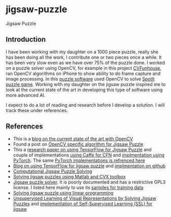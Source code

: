 # jigsaw-puzzle
Jigsaw Puzzle 

## Introduction
I have been working with my daughter on a 1000 piece puzzle, really she has been doing all the work, I contribute one or two pieces once a while. It has been very slow even as we have over 75% of the puzzle done. I worked on a puzzle solver using OpenCV, for example in this project [CVFunhouse](https://github.com/seizadi/CVFunhouse), ran OpenCV algorithms on iPhone to show ability to do frame capture and image processing. In this [puzzle software](https://github.com/seizadi/spotit) used OpenCV to solve 
[SpotIt puzzle game](https://www.walmart.com/ip/Spot-It/586143475). Working with my daughter on the jigsaw puzzle inspired me to look at the current state of the art in developing this type of software using more advanced AI.

I expect to do a lot of reading and research before I develop a solution. I will track these under references.

## References
   * This is a [blog on the current state of the art with OpenCV](https://learnopencv.com/)
   * Found a post on [OpenCV specific algorithm for Jigsaw Puzzle](https://towardsdatascience.com/solving-jigsaw-puzzles-with-python-and-opencv-d775ba730660)
   * This a [research paper on using TensorFlow for Jigsaw Puzzle](https://arxiv.org/abs/1603.09246) and couple of implementations [using Caffe for CFN](https://github.com/MehdiNoroozi/JigsawPuzzleSolver) and [implmentation using PyTorch](https://github.com/bbrattoli/JigsawPuzzlePytorch). The same [PyTorch implementations is refrenced here](https://github.com/YeonwooSung/SelfSupervisedLearning_PyTorch/tree/master/JigsawPuzzle)
   * [Blog on using TensorFlow for jigsaw puzzle](https://shiva-verma.medium.com/solving-jigsaw-using-neural-nets-cc543a5f025c) and [implmentation on github](https://github.com/shivaverma/Jigsaw-Solvera)
   * [Computational Jigsaw Puzzle Solving](http://icvl.cs.bgu.ac.il/automatic-jigsaw-puzzle-solving/)
   * [Solving jigsaw puzzles using Matlab and CVX toolbox](https://github.com/guansanghai/CVX-Jigsaw)
   * [Jigsaw puzzle solver](https://github.com/jkminder/jigsaw-puzzle-solver). It is poorly documented and has a restrictive GPL3 license. I listed here mainly to use its [samples for training data](https://github.com/jkminder/jigsaw-puzzle-solver/tree/master/samples)
   * [Solving jigsaw puzzle using linear programming](https://github.com/sayarghoshroy/Linear-Programming-Problems)
   * [Unsupervised Learning of Visual Representations by Solving Jigsaw Puzzles](https://arxiv.org/pdf/1603.09246.pdf) and [implementation of Self-Supervised Learning (SSL) for jigsaw](https://github.com/kushagraagrawal/SSLearning)
